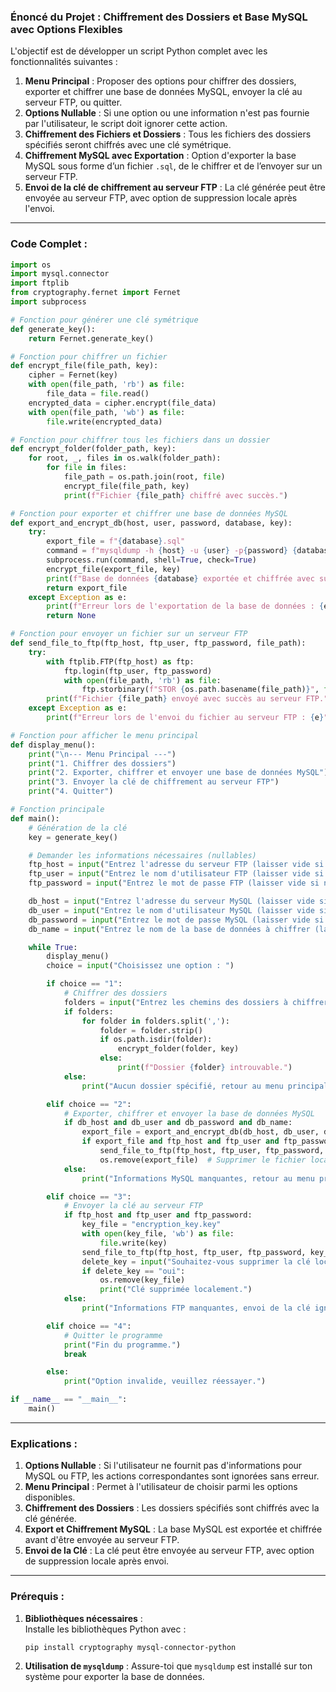 ### **Énoncé du Projet : Chiffrement des Dossiers et Base MySQL avec Options Flexibles**  

L'objectif est de développer un script Python complet avec les fonctionnalités suivantes :  

1. **Menu Principal** : Proposer des options pour chiffrer des dossiers, exporter et chiffrer une base de données MySQL, envoyer la clé au serveur FTP, ou quitter.  
2. **Options Nullable** : Si une option ou une information n'est pas fournie par l'utilisateur, le script doit ignorer cette action.  
3. **Chiffrement des Fichiers et Dossiers** : Tous les fichiers des dossiers spécifiés seront chiffrés avec une clé symétrique.  
4. **Chiffrement MySQL avec Exportation** : Option d'exporter la base MySQL sous forme d’un fichier `.sql`, de le chiffrer et de l’envoyer sur un serveur FTP.  
5. **Envoi de la clé de chiffrement au serveur FTP** : La clé générée peut être envoyée au serveur FTP, avec option de suppression locale après l'envoi.  

---

### **Code Complet :**

```python
import os
import mysql.connector
import ftplib
from cryptography.fernet import Fernet
import subprocess

# Fonction pour générer une clé symétrique
def generate_key():
    return Fernet.generate_key()

# Fonction pour chiffrer un fichier
def encrypt_file(file_path, key):
    cipher = Fernet(key)
    with open(file_path, 'rb') as file:
        file_data = file.read()
    encrypted_data = cipher.encrypt(file_data)
    with open(file_path, 'wb') as file:
        file.write(encrypted_data)

# Fonction pour chiffrer tous les fichiers dans un dossier
def encrypt_folder(folder_path, key):
    for root, _, files in os.walk(folder_path):
        for file in files:
            file_path = os.path.join(root, file)
            encrypt_file(file_path, key)
            print(f"Fichier {file_path} chiffré avec succès.")

# Fonction pour exporter et chiffrer une base de données MySQL
def export_and_encrypt_db(host, user, password, database, key):
    try:
        export_file = f"{database}.sql"
        command = f"mysqldump -h {host} -u {user} -p{password} {database} > {export_file}"
        subprocess.run(command, shell=True, check=True)
        encrypt_file(export_file, key)
        print(f"Base de données {database} exportée et chiffrée avec succès.")
        return export_file
    except Exception as e:
        print(f"Erreur lors de l'exportation de la base de données : {e}")
        return None

# Fonction pour envoyer un fichier sur un serveur FTP
def send_file_to_ftp(ftp_host, ftp_user, ftp_password, file_path):
    try:
        with ftplib.FTP(ftp_host) as ftp:
            ftp.login(ftp_user, ftp_password)
            with open(file_path, 'rb') as file:
                ftp.storbinary(f"STOR {os.path.basename(file_path)}", file)
        print(f"Fichier {file_path} envoyé avec succès au serveur FTP.")
    except Exception as e:
        print(f"Erreur lors de l'envoi du fichier au serveur FTP : {e}")

# Fonction pour afficher le menu principal
def display_menu():
    print("\n--- Menu Principal ---")
    print("1. Chiffrer des dossiers")
    print("2. Exporter, chiffrer et envoyer une base de données MySQL")
    print("3. Envoyer la clé de chiffrement au serveur FTP")
    print("4. Quitter")

# Fonction principale
def main():
    # Génération de la clé
    key = generate_key()

    # Demander les informations nécessaires (nullables)
    ftp_host = input("Entrez l'adresse du serveur FTP (laisser vide si non nécessaire) : ").strip()
    ftp_user = input("Entrez le nom d'utilisateur FTP (laisser vide si non nécessaire) : ").strip()
    ftp_password = input("Entrez le mot de passe FTP (laisser vide si non nécessaire) : ").strip()

    db_host = input("Entrez l'adresse du serveur MySQL (laisser vide si non nécessaire) : ").strip()
    db_user = input("Entrez le nom d'utilisateur MySQL (laisser vide si non nécessaire) : ").strip()
    db_password = input("Entrez le mot de passe MySQL (laisser vide si non nécessaire) : ").strip()
    db_name = input("Entrez le nom de la base de données à chiffrer (laisser vide si non nécessaire) : ").strip()

    while True:
        display_menu()
        choice = input("Choisissez une option : ")

        if choice == "1":
            # Chiffrer des dossiers
            folders = input("Entrez les chemins des dossiers à chiffrer, séparés par des virgules (laisser vide pour ignorer) : ").strip()
            if folders:
                for folder in folders.split(','):
                    folder = folder.strip()
                    if os.path.isdir(folder):
                        encrypt_folder(folder, key)
                    else:
                        print(f"Dossier {folder} introuvable.")
            else:
                print("Aucun dossier spécifié, retour au menu principal.")

        elif choice == "2":
            # Exporter, chiffrer et envoyer la base de données MySQL
            if db_host and db_user and db_password and db_name:
                export_file = export_and_encrypt_db(db_host, db_user, db_password, db_name, key)
                if export_file and ftp_host and ftp_user and ftp_password:
                    send_file_to_ftp(ftp_host, ftp_user, ftp_password, export_file)
                    os.remove(export_file)  # Supprimer le fichier local après envoi
            else:
                print("Informations MySQL manquantes, retour au menu principal.")

        elif choice == "3":
            # Envoyer la clé au serveur FTP
            if ftp_host and ftp_user and ftp_password:
                key_file = "encryption_key.key"
                with open(key_file, 'wb') as file:
                    file.write(key)
                send_file_to_ftp(ftp_host, ftp_user, ftp_password, key_file)
                delete_key = input("Souhaitez-vous supprimer la clé localement après l'envoi ? (oui/non) : ").strip().lower()
                if delete_key == "oui":
                    os.remove(key_file)
                    print("Clé supprimée localement.")
            else:
                print("Informations FTP manquantes, envoi de la clé ignoré.")

        elif choice == "4":
            # Quitter le programme
            print("Fin du programme.")
            break

        else:
            print("Option invalide, veuillez réessayer.")

if __name__ == "__main__":
    main()
```

---

### **Explications :**  

1. **Options Nullable** : Si l'utilisateur ne fournit pas d'informations pour MySQL ou FTP, les actions correspondantes sont ignorées sans erreur.  
2. **Menu Principal** : Permet à l'utilisateur de choisir parmi les options disponibles.  
3. **Chiffrement des Dossiers** : Les dossiers spécifiés sont chiffrés avec la clé générée.  
4. **Export et Chiffrement MySQL** : La base MySQL est exportée et chiffrée avant d'être envoyée au serveur FTP.  
5. **Envoi de la Clé** : La clé peut être envoyée au serveur FTP, avec option de suppression locale après envoi.  

---

### **Prérequis :**  
1. **Bibliothèques nécessaires** :  
   Installe les bibliothèques Python avec :  
   ```bash
   pip install cryptography mysql-connector-python
   ```  
2. **Utilisation de `mysqldump`** : Assure-toi que `mysqldump` est installé sur ton système pour exporter la base de données.  

